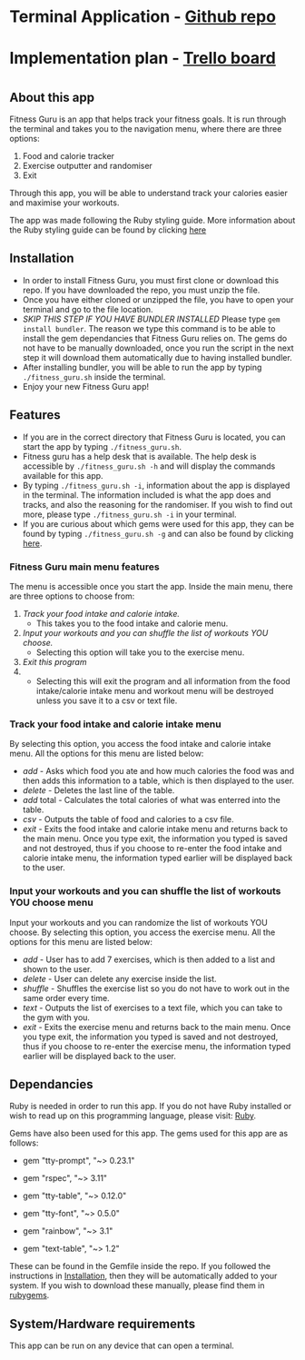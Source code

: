 # Terminal Application - [Github repo](https://github.com/storm0105/T1A3)
# Implementation plan - [Trello board](https://trello.com/b/bsGOblk7/terminal-app)
#

## About this app
Fitness Guru is an app that helps track your fitness goals. It is run through the terminal and takes you to the navigation menu, where there are three options:
1. Food and calorie tracker
2. Exercise outputter and randomiser
3. Exit

Through this app, you will be able to understand track your calories easier and maximise your workouts.

The app was made following the Ruby styling guide. More information about the Ruby styling guide can be found by clicking [here](https://rubystyle.guide/)

## Installation
- In order to install Fitness Guru, you must first clone or download this repo. If you have downloaded the repo, you must unzip the file.
- Once you have either cloned or unzipped the file, you have to open your terminal and go to the file location. 
- *SKIP THIS STEP IF YOU HAVE BUNDLER INSTALLED*  Please type ```gem install bundler```. The reason we type this command is to be able to install the gem dependancies that Fitness Guru relies on. The gems do not have to be manually downloaded, once you run the script in the next step it will download them automatically due to having installed bundler.
- After installing bundler, you will be able to run the app by typing ```./fitness_guru.sh``` inside the terminal.
- Enjoy your new Fitness Guru app!

## Features
- If you are in the correct directory that Fitness Guru is located, you can start the app by typing ```./fitness_guru.sh```.
- Fitness guru has a help desk that is available. The help desk is accessible by ```./fitness_guru.sh -h``` and will display the commands available for this app.
- By typing ```./fitness_guru.sh -i```, information about the app is displayed in the terminal. The information included is what the app does and tracks, and also the reasoning for the randomiser. If you wish to find out more, please type ```./fitness_guru.sh -i``` in your terminal.
- If you are curious about which gems were used for this app, they can be found by typing ```./fitness_guru.sh -g``` and can also be found by clicking [here](#dependancies).

### Fitness Guru main menu features
The menu is accessible once you start the app. Inside the main menu, there are three options to choose from:
1. *Track your food intake and calorie intake.*
   - This takes you to the food intake and calorie menu.
2. *Input your workouts and you can shuffle the list of workouts YOU choose.*
   - Selecting this option will take you to the exercise menu.
3. *Exit this program*
4. - Selecting this will exit the program and all information from the food intake/calorie intake menu and workout menu will be destroyed unless you save it to a csv or text file.

### Track your food intake and calorie intake menu
By selecting this option, you access the food intake and calorie intake menu. All the options for this menu are listed below:
 - *add* - Asks which food you ate and how much calories the food was and then adds this information to a table, which is then displayed to the user.
 - *delete* - Deletes the last line of the table.
 - *add* total - Calculates the total calories of what was enterred into the table.
 - *csv* - Outputs the table of food and calories to a csv file.
 - *exit* - Exits the food intake and calorie intake menu and returns back to the main menu. Once you type exit, the information you typed is saved and not destroyed, thus if you choose to re-enter the food intake and calorie intake menu, the information typed earlier will be displayed back to the user.

### Input your workouts and you can shuffle the list of workouts YOU choose menu
Input your workouts and you can randomize the list of workouts YOU choose.
By selecting this option, you access the exercise menu. All the options for this menu are listed below:
- *add* - User has to add 7 exercises, which is then added to a list and shown to the user.
- *delete* - User can delete any exercise inside the list.
- *shuffle* - Shuffles the exercise list so you do not have to work out in the same order every time.
- *text* - Outputs the list of exercises to a text file, which you can take to the gym with you.
- *exit* - Exits the exercise menu and returns back to the main menu. Once you type exit, the information you typed is saved and not destroyed, thus if you choose to re-enter the exercise menu, the information typed earlier will be displayed back to the user.

## Dependancies
Ruby is needed in order to run this app. If you do not have Ruby installed or wish to read up on this programming language, please visit: [Ruby](https://www.ruby-lang.org/en/downloads/).

Gems have also been used for this app. The gems used for this app are as follows:

- gem "tty-prompt", "~> 0.23.1"

- gem "rspec", "~> 3.11"

- gem "tty-table", "~> 0.12.0"

- gem "tty-font", "~> 0.5.0"

- gem "rainbow", "~> 3.1"

- gem "text-table", "~> 1.2"
  
These can be found in the Gemfile inside the repo. If you followed the instructions in [Installation](#installation), then they will be automatically added to your system. If you wish to download these manually, please find them in [rubygems](https://rubygems.org/).

## System/Hardware requirements
This app can be run on any device that can open a terminal.